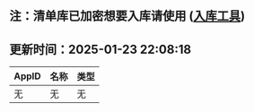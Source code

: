 ## 注：清单库已加密想要入库请使用 ([入库工具](https://github.com/BlankTMing/ManifestAutoUpdate/releases))

## 更新时间：2025-01-23 22:08:18
| AppID | 名称 | 类型  |
| :-------------------- | :----------------------------- | :----------- |
| 无 | 无 | 无 |
